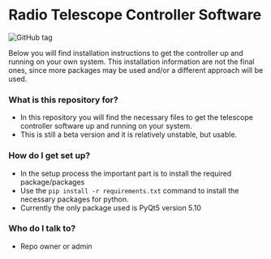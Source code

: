 # Radio Telescope Controller Software #

![GitHub tag](https://img.shields.io/github/tag/dimst23/RadioTelescope_Controller.svg?style=plastic)

Below you will find installation instructions to get the controller up and running on your own system.
This installation information are not the final ones, since more packages may be used and/or a different approach will be used.

### What is this repository for? ###

* In this repository you will find the necessary files to get the telescope controller software up and running on your system.
* This is still a beta version and it is relatively unstable, but usable.

### How do I get set up? ###

* In the setup process the important part is to install the required package/packages
* Use the `pip install -r requirements.txt` command to install the necessary packages for python.
* Currently the only package used is PyQt5 version 5.10

### Who do I talk to? ###

* Repo owner or admin
